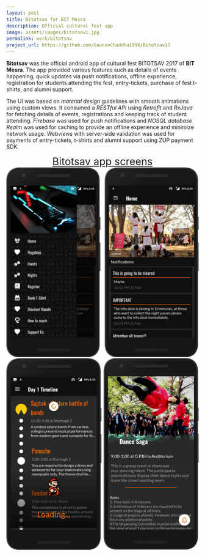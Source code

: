 ```yaml
---
layout: post
title: Bitotsav for BIT Mesra
description: Official cultural fest app
image: assets/images/bitotsav1.jpg
permalink: work/bitotsav
project_url: https://github.com/GauravChaddha1996/Bitotsav17
---
```

**Bitotsav** was the official android app of cultural fest BITOTSAV 2017 of **BIT Mesra**. The app provided 
various features such as details of events happening, quick updates via push notifications, offline experience, 
registration for students attending the fest, entry-tickets, purchase of fest t-shirts, and alumni support.


The UI was based on *material design* guidelines with smooth animations using custom views.
It consumed a *RESTful API* using *Retrofit* and *RxJava* for fetching details of events, registrations and
keeping track of student attending. *Firebase* was used for push notifications and *NOSQL database Realm*
was used for caching to provide an offline experience and minimize network usage. *Webviews* with
server-side validation was used for payments of entry-tickets, t-shirts and alumni support using ZUP payment SDK. 

<center> <span  style="font-size:20pt; text-decoration:underline" align="middle"> Bitotsav app screens </span> </center>
<center> <img src="/assets/images/bitotsav2.png" alt="" /> <img src="/assets/images/bitotsav3.png" alt="" /> </center>

